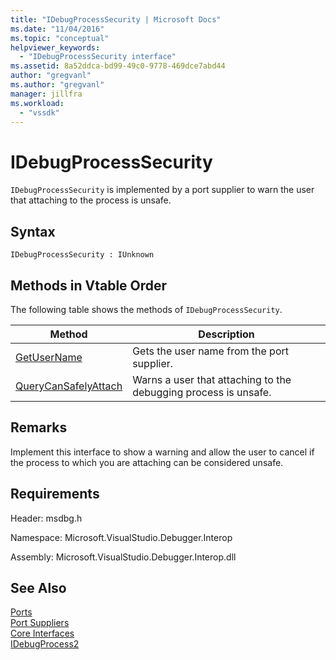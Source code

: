 ```yaml
---
title: "IDebugProcessSecurity | Microsoft Docs"
ms.date: "11/04/2016"
ms.topic: "conceptual"
helpviewer_keywords: 
  - "IDebugProcessSecurity interface"
ms.assetid: 8a52ddca-bd99-49c0-9778-469dce7abd44
author: "gregvanl"
ms.author: "gregvanl"
manager: jillfra
ms.workload: 
  - "vssdk"
---
```

# IDebugProcessSecurity
`IDebugProcessSecurity` is implemented by a port supplier to warn the user that attaching to the process is unsafe.  
  
## Syntax  
  
```  
IDebugProcessSecurity : IUnknown  
```  
  
## Methods in Vtable Order  
 The following table shows the methods of `IDebugProcessSecurity`.  
  
|Method|Description|  
|------------|-----------------|  
|[GetUserName](../../../extensibility/debugger/reference/idebugprocesssecurity-getusername.md)|Gets the user name from the port supplier.|  
|[QueryCanSafelyAttach](../../../extensibility/debugger/reference/idebugprocesssecurity-querycansafelyattach.md)|Warns a user that attaching to the debugging process is unsafe.|  
  
## Remarks  
 Implement this interface to show a warning and allow the user to cancel if the process to which you are attaching can be considered unsafe.  
  
## Requirements  
 Header: msdbg.h  
  
 Namespace: Microsoft.VisualStudio.Debugger.Interop  
  
 Assembly: Microsoft.VisualStudio.Debugger.Interop.dll  
  
## See Also  
 [Ports](../../../extensibility/debugger/ports.md)   
 [Port Suppliers](../../../extensibility/debugger/port-suppliers.md)   
 [Core Interfaces](../../../extensibility/debugger/reference/core-interfaces.md)   
 [IDebugProcess2](../../../extensibility/debugger/reference/idebugprocess2.md)